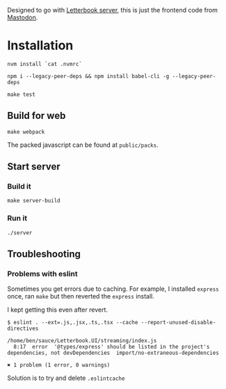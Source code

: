 Designed to go with [Letterbook server](https://github.com/Letterbook/Letterbook), this is just the frontend code from [Mastodon](https://github.com/mastodon/mastodon).

# Installation

```
nvm install `cat .nvmrc`
```

```
npm i --legacy-peer-deps && npm install babel-cli -g --legacy-peer-deps
```

```
make test
```

## Build for web

```
make webpack
```

The packed javascript can be found at `public/packs`.

## Start server

### Build it

```
make server-build
```

### Run it

```
./server
```

## Troubleshooting

### Problems with eslint

Sometimes you get errors due to caching. For example, I installed `express` once, ran `make` but then reverted the `express` install.

I kept getting this even after revert.

```
$ eslint . --ext=.js,.jsx,.ts,.tsx --cache --report-unused-disable-directives

/home/ben/sauce/Letterbook.UI/streaming/index.js
  8:17  error  '@types/express' should be listed in the project's dependencies, not devDependencies  import/no-extraneous-dependencies

✖ 1 problem (1 error, 0 warnings)

```

Solution is to try and delete `.eslintcache`
